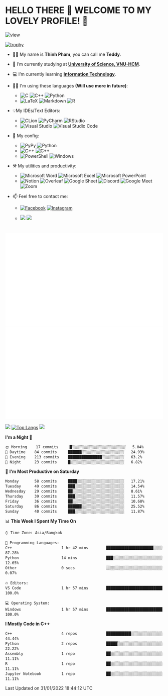 # HELLO THERE 👋 WELCOME TO MY LOVELY PROFILE! 🥰

![view](https://komarev.com/ghpvc/?username=teddythinh&label=Profile%20views&color=0e75b6&style=flat)

[![trophy](https://github-profile-trophy.vercel.app/?username=teddythinh&theme=buddhism&margin-w=15&margin-h=15)](https://github.com/ryo-ma/github-profile-trophy)

- 👨‍💼 My name is **Thinh Pham**, you can call me **Teddy**.
- 🏫 I’m currently studying at [**University of Science, VNU-HCM**](https://www.hcmus.edu.vn/).
- 💻 I’m currently learning [**Information Technology**](https://www.fit.hcmus.edu.vn/vn/Default.aspx?tabid=325).
- 🧑‍💻 I'm using these languages **(Will use more in future)**:

  - ![C](https://img.shields.io/badge/c-%2300599C.svg?style=for-the-badge&logo=c&logoColor=white) 
    ![C++](https://img.shields.io/badge/c++-%2300599C.svg?style=for-the-badge&logo=c%2B%2B&logoColor=white)
    ![Python](https://img.shields.io/badge/Python-FFD43B?style=for-the-badge&logo=python&logoColor=darkgreen)
  - ![LaTeX](https://img.shields.io/badge/latex-%23008080.svg?style=for-the-badge&logo=latex&logoColor=white)
    ![Markdown](https://img.shields.io/badge/markdown-%23000000.svg?style=for-the-badge&logo=markdown&logoColor=white)
    ![R](https://img.shields.io/badge/r-%23276DC3.svg?style=for-the-badge&logo=r&logoColor=white)

- 💡My IDEs/Text Editors: 

  - ![CLion](https://img.shields.io/badge/CLion-black?style=for-the-badge&logo=clion&logoColor=white)
    ![PyCharm](https://img.shields.io/badge/pycharm-143?style=for-the-badge&logo=pycharm&logoColor=black&color=black&labelColor=green)
    ![RStudio](https://img.shields.io/badge/RStudio-75AADB?style=for-the-badge&logo=RStudio&logoColor=white)
  - ![Visual Studio](https://img.shields.io/badge/Visual%20Studio-5C2D91.svg?style=for-the-badge&logo=visual-studio&logoColor=white)
    ![Visual Studio Code](https://img.shields.io/badge/Visual%20Studio%20Code-0078d7.svg?style=for-the-badge&logo=visual-studio-code&logoColor=white)

- 🚧 My config: 

  - ![PyPy](https://img.shields.io/badge/PyPy-v3.8.12-red)
    ![Python](https://img.shields.io/badge/Python-v3.10.0-important)
  - ![G++](https://img.shields.io/badge/G%2B%2B%20Compiler-v11.2.0-informational)
    ![C++](https://img.shields.io/badge/C%2B%2B-C%2B%2B20-brightgreen)
  - ![PowerShell](https://img.shields.io/badge/PowerShell-v7.2.1-9cf)
    ![Windows](https://img.shields.io/badge/Windows-11%20version%2021H2-blueviolet)
    
- ⚒️ My utilities and productivity:
  - ![Microsoft Word](https://img.shields.io/badge/Microsoft_Word-2B579A?style=for-the-badge&logo=microsoft-word&logoColor=white)
    ![Microsoft Excel](https://img.shields.io/badge/Microsoft_Excel-217346?style=for-the-badge&logo=microsoft-excel&logoColor=white)
    ![Microsoft PowerPoint](https://img.shields.io/badge/Microsoft_PowerPoint-B7472A?style=for-the-badge&logo=microsoft-powerpoint&logoColor=white)
  - ![Notion](https://img.shields.io/badge/Notion-000000?style=for-the-badge&logo=notion&logoColor=white)
    ![Overleaf](https://img.shields.io/badge/Overleaf-47A141?style=for-the-badge&logo=Overleaf&logoColor=white)
    ![Google Sheet](https://img.shields.io/badge/Google%20Sheets-34A853?style=for-the-badge&logo=google-sheets&logoColor=white)
    ![Discord](https://img.shields.io/badge/Discord-7289DA?style=for-the-badge&logo=discord&logoColor=white)
    ![Google Meet](https://img.shields.io/badge/Google%20Meet-32A350?style=for-the-badge&logo=google-meet&logoColor=white)
    ![Zoom](https://img.shields.io/badge/Zoom-2D8CFF?style=for-the-badge&logo=zoom&logoColor=white)

- 📫 Feel free to contact me:
  
  - [![Facebook](https://img.shields.io/badge/Facebook-%231877F2.svg?style=for-the-badge&logo=Facebook&logoColor=white)](https://www.facebook.com/Hi.im.Teddy/)
    [![Instagram](https://img.shields.io/badge/Instagram-%23E4405F.svg?style=for-the-badge&logo=Instagram&logoColor=white)](https://www.instagram.com/teddythinh10/)

  - ![](https://img.shields.io/badge/School%20Email-20127335%40student.hcmus.edu.vn-ff69b4)
    ![](https://img.shields.io/badge/Personal%20Email-cuongthinh2002%40gmail.com-00FFFF)
#
![](https://github.com/teddythinh/My-profile/blob/master/generated/overview.svg)
![](https://github.com/teddythinh/My-profile/blob/master/generated/languages.svg)

![](https://github-readme-streak-stats.herokuapp.com/?user=teddythinh)
[![Top Langs](https://github-readme-stats.vercel.app/api/top-langs/?username=teddythinh&langs_count=8)](https://github.com/anuraghazra/github-readme-stats)
![](https://activity-graph.herokuapp.com/graph?username=teddythinh&theme=minimal)

<!--START_SECTION:waka-->
**I'm a Night 🦉** 

```text
🌞 Morning    17 commits     █░░░░░░░░░░░░░░░░░░░░░░░░   5.04% 
🌆 Daytime    84 commits     ██████░░░░░░░░░░░░░░░░░░░   24.93% 
🌃 Evening    213 commits    ███████████████░░░░░░░░░░   63.2% 
🌙 Night      23 commits     █░░░░░░░░░░░░░░░░░░░░░░░░   6.82%

```
📅 **I'm Most Productive on Saturday** 

```text
Monday       58 commits     ████░░░░░░░░░░░░░░░░░░░░░   17.21% 
Tuesday      49 commits     ███░░░░░░░░░░░░░░░░░░░░░░   14.54% 
Wednesday    29 commits     ██░░░░░░░░░░░░░░░░░░░░░░░   8.61% 
Thursday     39 commits     ███░░░░░░░░░░░░░░░░░░░░░░   11.57% 
Friday       36 commits     ██░░░░░░░░░░░░░░░░░░░░░░░   10.68% 
Saturday     86 commits     ██████░░░░░░░░░░░░░░░░░░░   25.52% 
Sunday       40 commits     ███░░░░░░░░░░░░░░░░░░░░░░   11.87%

```


📊 **This Week I Spent My Time On** 

```text
⌚︎ Time Zone: Asia/Bangkok

💬 Programming Languages: 
C++                      1 hr 42 mins        █████████████████████░░░░   87.28% 
Python                   14 mins             ███░░░░░░░░░░░░░░░░░░░░░░   12.65% 
Other                    0 secs              ░░░░░░░░░░░░░░░░░░░░░░░░░   0.07%

🔥 Editors: 
VS Code                  1 hr 57 mins        █████████████████████████   100.0%

💻 Operating System: 
Windows                  1 hr 57 mins        █████████████████████████   100.0%

```

**I Mostly Code in C++** 

```text
C++                      4 repos             ███████████░░░░░░░░░░░░░░   44.44% 
Python                   2 repos             █████░░░░░░░░░░░░░░░░░░░░   22.22% 
Assembly                 1 repo              ██░░░░░░░░░░░░░░░░░░░░░░░   11.11% 
R                        1 repo              ██░░░░░░░░░░░░░░░░░░░░░░░   11.11% 
Jupyter Notebook         1 repo              ██░░░░░░░░░░░░░░░░░░░░░░░   11.11%

```



 Last Updated on 31/01/2022 18:44:12 UTC
<!--END_SECTION:waka-->
